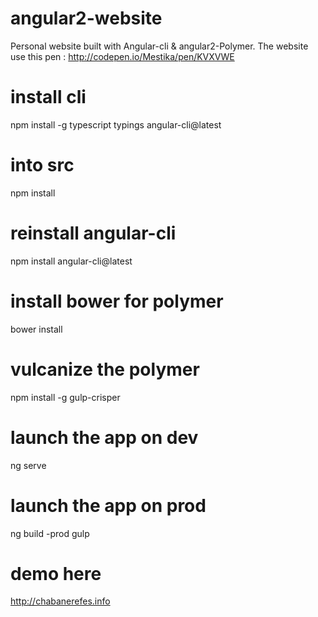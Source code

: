 # angular2-website
Personal website built with Angular-cli &amp; angular2-Polymer. The website use this pen : http://codepen.io/Mestika/pen/KVXVWE

# install cli
npm install -g typescript typings angular-cli@latest

# into src 
npm install 

# reinstall angular-cli
npm install angular-cli@latest

# install bower for polymer
bower install

# vulcanize the polymer
npm install -g gulp-crisper

# launch the app on dev
ng serve

# launch the app on prod
ng build -prod
gulp

# demo here
http://chabanerefes.info




